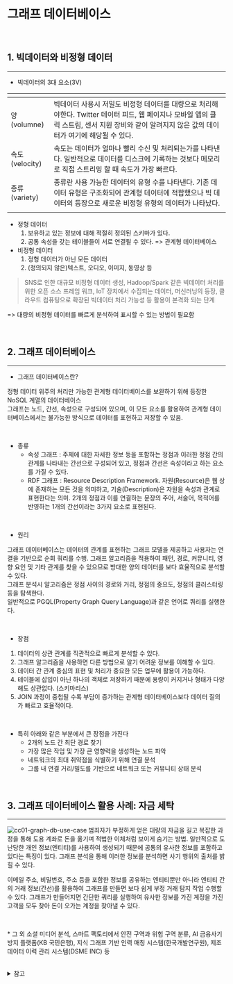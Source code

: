 # 그래프 데이터베이스

<br>

## 1. 빅데이터와 비정형 데이터
***

+ 빅데이터의 3대 요소(3V)

[]()|[]()
|---|---|
|양(volumne)|빅데이터 사용시 저밀도 비정형 데이터를 대량으로 처리해야한다. Twitter 데이터 피드, 웹 페이지나 모바일 앱의 클릭 스트림, 센서 지원 장비와 같이 알려지지 않은 값의 데이터가 여기에 해당될 수 있다.|
|속도(velocity)|속도는 데이터가 얼마나 빨리 수신 및 처리되는가를 나타낸다. 일반적으로 데이터를 디스크에 기록하는 것보다 메모리로 직접 스트리밍 할 때 속도가 가장 빠르다.|
|종류(variety)|종류란 사용 가능한 데이터의 유형 수를 나타낸다. 기존 데이터 유형은 구조화되어 관계형 데이터에 적합했으나 빅 데이터의 등장으로 새로운 비정형 유형의 데이터가 나타났다.|
[]()|[]()

+ 정형 데이터
    1. 보유하고 있는 정보에 대해 적절히 정의된 스키마가 있다.
    2. 공통 속성을 갖는 테이블들이 서로 연결될 수 있다. => 관계형 데이터베이스
+ 비정형 데이터
    1. 정형 데이터가 아닌 모든 데이터
    2. (정의되지 않은)텍스트, 오디오, 이미지, 동영상 등

> SNS로 인한 대규모 비정형 데이터 생성, Hadoop/Spark 같은 빅데이터 처리를 위한 오픈 소스 프레임 워크, IoT 장치에서 수집되는 데이터, 머신러닝의 등장, 클라우드 컴퓨팅으로 확장된 빅데이터 처리 가능성 등 활용이 본격화 되는 단계

=> 대량의 비정형 데이터를 빠르게 분석하여 표시할 수 있는 방법이 필요함

<br>

## 2. 그래프 데이터베이스
***
+ 그래프 데이터베이스란?

정형 데이터 위주의 처리만 가능한 관계형 데이터베이스를 보완하기 위해 등장한 NoSQL 계열의 데이터베이스 <br>
그래프는 노드, 간선, 속성으로 구성되어 있으며, 이 모든 요소를 활용하여 관계형 데이터베이스에서는 불가능한 방식으로 데이터를 표현하고 저장할 수 있음.

<br>

+ 종류
    + 속성 그래프 : 주제에 대한 자세한 정보 등을 포함하는 정점과 이러한 정점 간의 관계를 나타내는 간선으로 구성되어 있고, 정점과 간선은 속성이라고 하는 요소를 가질 수 있다.
    + RDF 그래프 : Resource Description Framework. 자원(Resource)은 웹 상에 존재하는 모든 것을 의미하고, 기술(Description)은 자원을 속성과 관계로 표현한다는 의미. 2개의 정점과 이를 연결하는 문장의 주어, 서술어, 목적어를 반영하는 1개의 간선이라는 3가지 요소로 표현된다.

<br>

+ 원리

그래프 데이터베이스는 데이터의 관계를 표현하는 그래프 모델을 제공하고 사용자는 연결을 기반으로 순회 쿼리를 수행. 그래프 알고리즘을 적용하여 패턴, 경로, 커뮤니티, 영향 요인 및 기타 관계를 찾을 수 있으므로 방대한 양의 데이터를 보다 효율적으로 분석할 수 있다. <br>
그래프 분석시 알고리즘은 정점 사이의 경로와 거리, 정점의 중요도, 정점의 클러스터링 등을 탐색한다. <br>
일반적으로 PGQL(Property Graph Query Language)과 같은 언어로 쿼리를 실행한다.

<br>

+ 장점

1. 데이터의 상관 관계를 직관적으로 빠르게 분석할 수 있다.
2. 그래프 알고리즘을 사용하면 다른 방법으로 알기 어려운 정보를 이해할 수 있다.
3. 데이터 간 관계 중심의 표현 및 처리가 중요한 모든 업무에 활용이 가능하다.
4. 테이블에 삽입이 아닌 하나의 객체로 저장하기 때문에 용량이 커지거나 형태가 다양해도 상관없다. (스키마리스)
5. JOIN 과정이 중첩될 수록 부담이 증가하는 관계형 데이터베이스보다 데이터 질의가 빠르고 효율적이다.

<br>

+ 특히 아래와 같은 부분에서 큰 장점을 가진다
    + 2개의 노드 간 최단 경로 찾기
    + 가장 많은 작업 및 가장 큰 영향력을 생성하는 노드 파악
    + 네트워크의 최대 취약점을 식별하기 위해 연결 분석
    + 그룹 내 연결 거리/밀도를 기반으로 네트워크 또는 커뮤니티 상태 분석

<br>

## 3. 그래프 데이터베이스 활용 사례: 자금 세탁
***
![cc01-graph-db-use-case](https://user-images.githubusercontent.com/68081743/217246292-9a13976a-e025-4376-b87e-94169ed67030.JPG)
범죄자가 부정하게 얻은 대량의 자금을 길고 복잡한 과정을 통해 도용 계좌로 돈을 옮기며 적법한 이체처럼 보이게 숨기는 방법. 일반적으로 도난당한 개인 정보(엔티티)를 사용하여 생성되기 때문에 공통의 유사한 정보를 포함하고 있다는 특징이 있다. 그래프 분석을 통해 이러한 정보를 분석하면 사기 행위의 출처를 밝힐 수 있다.

이메일 주소, 비밀번호, 주소 등을 포함한 정보를 공유하는 엔티티뿐만 아니라 엔티티 간의 거래 정보(간선)를 활용하여 그래프를 만들면 보다 쉽게 부정 거래 탐지 작업 수행할 수 있다. 그래프가 만들어지면 간단한 쿼리를 실행하여 유사한 정보를 가진 계정을 가진 고객을 모두 찾아 돈이 오가는 계정을 찾아낼 수 있다.

<br>

\* 그 외 소셜 미디어 분석, 스마트 팩토리에서 안전 구역과 위험 구역 분류, AI 금융사기방지 플랫폼(KB 국민은행), 지식 그래프 기반 인력 매칭 시스템(한국개발연구원), 제조 데이터 이력 관리 시스템(DSME INC) 등

<br>

<details>
<summary>참고</summary>
<a href="https://www.oracle.com/kr/big-data/what-is-big-data/">빅 데이터란 무엇인가? - Oracle</a><br>
<a href="https://www.oracle.com/kr/autonomous-database/what-is-graph-database/">그래프 데이터베이스 정의 - Oracle</a><br>
<a href="https://bitnine.net/introduction-to-graph-database_kor/">그래프 데이터베이스 소개 ⋆ Bitnine Global Inc.</a><br>
<a href="hhttps://www.purestorage.com/kr/knowledge/big-data/structured-vs-unstructured-data.html">정형 데이터vs 비정형 데이터 | 퓨어스토리지</a><br>
<a href="https://wikidocs.net/book/3724">그래프 데이터베이스 (Neo4J) - WikiDocs</a><br>
<a href="https://bitnine.tistory.com/517">그래프 데이터베이스: 장점과 활용 사례 - bitnine</a><br>
</details>